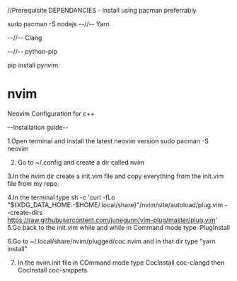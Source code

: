 //Prerequisite DEPENDANCIES - install using pacman preferrably


sudo pacman -S nodejs
  --//--       Yarn
  
  --//--       Clang
  
  --//--       python-pip
  
pip install pynvim


# nvim
Neovim Configuration for c++

--Installation guide--

1.Open terminal and install the latest neovim version 
sudo pacman -S neovim

2. Go to ~/.config and create a dir called nvim

3.In the nvim dir create a init.vim file and copy everything from the init.vim file from my repo.

4.In the terminal type
sh -c 'curl -fLo "${XDG_DATA_HOME:-$HOME/.local/share}"/nvim/site/autoload/plug.vim --create-dirs \
       https://raw.githubusercontent.com/junegunn/vim-plug/master/plug.vim'
5.Go back to the init.vim while and while in Command mode type :PlugInstall

6.Go to ~/.local/share/nvim/plugged/coc.nvim and in that dir type "yarn install"

7. In the nvim.init file in COmmand mode type 
CocInstall coc-clangd then CocInstall coc-snippets
